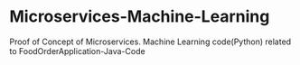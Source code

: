 # Microservices-Machine-Learning
Proof of Concept of Microservices. Machine Learning code(Python) related to FoodOrderApplication-Java-Code
